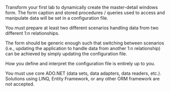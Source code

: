 Transform your first lab to dynamically create the master-detail windows form. 
The form caption and stored procedures / queries used to access and manipulate data will be set in a configuration file.

You must prepare at least two different scenarios handling data from two different 1:n relationships.

The form should be generic enough such that switching between scenarios (i.e., updating the application to handle data from another 1:n relationship) 
can be achieved by simply updating the configuration file.

How you define and interpret the configuration file is entirely up to you.

You must use core ADO.NET (data sets, data adapters, data readers, etc.). 
Solutions using LINQ, Entity Framework, or any other ORM framework are not accepted.
